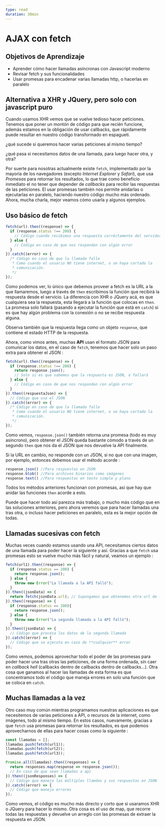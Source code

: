 ```yaml
---
type: read
duration: 30min
---
```


# AJAX con fetch

## Objetivos de Aprendizaje

- Aprender cómo hacer llamadas asíncronas con Javascript moderno
- Revisar fetch y sus funcionalidades
- Usar promesas para encadenar varias llamadas http, o hacerlas en paralelo

## Alternativa a XHR y JQuery, pero solo con javascript puro

Cuando usamos XHR vemos que se vuelve tedioso hacer peticiones. Tenemos que
poner un montón de código para que recién funcione, además estamos en la
obligación de usar callbacks, que rápidamente puede resultar en nuestro código
transformado en espagueti.

¿qué sucede si queremos hacer varias peticiones al mismo tiempo?

¿qué pasa si necesitamos datos de una llamada, para luego hacer otra, y otra?

Por suerte para nosotras actualmente existe `fetch`, implementado por la mayoría
de los navegadores (excepto _Internet Explorer_ y _Safari_), que usa _Promesas_
para retornar los resultados, lo que trae como beneficio inmediato el no tener
que depender de _callbacks_ para recibir las respuestas de las peticiones. El
usar promesas también nos permite anidarlas o ejecutarlas en paralelo, haciendo
nuestro código mucho más ordenado. Ahora, mucha charla, mejor veamos cómo usarla
y algunos ejemplos.

## Uso básico de fetch

```js
fetch(url).then((response) => {
  if (response.status !== 200) {
    // Código cuando recibimos una respuesta corréctamente del servidor
  } else {
    // Código en caso de que nos respondan con algún error
  }
}).catch((error) => {
  /* Código en caso de que la llamada falle
   * Como cuando el usuario NO tiene internet, o se haya cortado la
   * comunicación.
   */
});
```

Como podemos ver, lo único que debemos proveer a fetch es la URL a la que
llamaremos, luego a través de `then` escribimos la función que recibirá la
respuesta desde el servicio. La diferencia con XHR o JQuery acá, es que
cualquiera sea la respuesta, esta llegará a la función que colocas en `then`. La
promesa solo fallará (pasando a ejecutar la función que está en `catch`) si es
que hay algún problema con la conexión o no se recibe respuesta alguna.

Observa también que la respuesta llega como un objeto `response`, que contiene
el estado HTTP de la respuesta.

Ahora, como vimos antes, muchas **API** usan el formato JSON para comunicar los
datos, en el caso de `fetch`, tenemos que hacer solo un paso extra para obtener
el JSON :

```js
fetch(url).then((response) => {
  if (response.status !== 200) {
    return response.json();
    // Solo si es que sabemos que la respuesta es JSON, o fallará
  } else {
    // Código en caso de que nos respondan con algún error
  }
}).then((respuestaJson) => {
  // Código que usa el JSON
}).catch((error) => {
  /* Código en caso de que la llamada falle
   * Como cuando el usuario NO tiene internet, o se haya cortado la
   * comunicación.
   */
});
```

Como vemos, `response.json()` también retorna una promesa (todo es muy
asíncrono), pero obtener el JSON queda bastante cómodo a través de un segundo
`then` que nos da el JSON que nos devuelve la API finalmente.

Si la URL en cambio, no responde con un JSON, si no que con una imagen, por
ejemplo, entonces debemos usar el método acorde :

```js
response.json() //Para respuestas en JSON
response.blob() //Para archivos binarios como imágenes
response.text() //Para respuestas en texto simple y plano
```

Todos los métodos anteriores funcionan con promesas, así que hay que anidar
las funciones `then` acorde a esto.

Puede que hacer todo así parezca más trabajo, o mucho más código que en las
soluciones anteriores, pero ahora veremos que para hacer llamadas una tras otra,
o incluso hacer peticiones en paralelo, esta es la mejor opción de todas.

## Llamadas sucesivas con fetch

Muchas veces cuando estamos usando una API, necesitamos ciertos datos de una
llamada para poder hacer la siguiente y así. Gracias a que `fetch` usa promesas
esto se vuelve mucho más fácil y natural, veamos un ejemplo :

```js
fetch(url1).then((response) => {
  if (response.status == 200) {
    return response.json();
  } else {
    throw new Error("La llamada a la API falló");
  }
}).then((jsonData) => {
  return fetch(jsonData.url); // Supongamos que obtenemos otra url de los datos
}).then((response) => {
  if (response.status == 200){
    return response.json();
  } else {
    throw new Error("La segunda llamada a la API falló");
  }
}).then((jsonData) => {
  // Código que procesa los datos de la segunda llamada
}).catch((error) => {
  // Código que se ejecuta en caso de **cualquier** error
});
```

Como vemos, podemos aprovechar todo el poder de las promesas para poder hacer
una tras otras las peticiones, de una forma ordenada, sin caer en
_callback hell_ (callbacks dentro de callbacks dentro de callbacks...). Otra
cosa que ganamos al hacer las llamadas de esta forma es que concentramos todo el
código que maneja errores en solo una función que se coloca en `catch`.

## Muchas llamadas a la vez

Otro caso muy común mientras programamos nuestras aplicaciones es que
necesitemos de varias peticiones a API, o recursos de la internet, como
imágenes, todo al mismo tiempo. En estos casos, nuevamente, gracias a que
`fetch` usa promesas para retornar los resultados, es que podemos aprovecharnos
de ellas para hacer cosas como la siguiente :

```js
const llamadas = [];
llamadas.push(fetch(url1));
llamadas.push(fetch(url2));
llamadas.push(fetch(url3));

Promise.all(llamadas).then((responses) => {
  return responses.map(response => response.json());
  // En caso de que sean llamadas a api
}).then((jsonResponses) => {
  // Código que maneja las múltiples llamdas y sus respuestas en JSON
}).catch((error) => {
  // Código que maneja errores
});
```

Como vemos, el código es mucho más directo y corto que si usaramos XHR o JQuery
para hacer lo mismo. Otra cosa es el uso de map, que recorre todas las
respuestas y devuelve un arreglo con las promesas de extraer la respuesta en
JSON.
